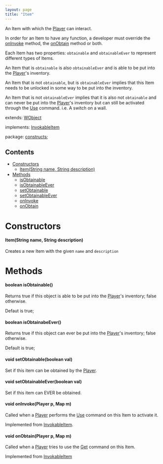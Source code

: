 ```yaml
---
layout: page
title: "Item"
---
```


An Item with which the [Player](/core/player.html) can interact. 

In order for an Item to have any function, a developer must override the [onInvoke](#void-oninvokeplayer-p-map-m) method, the [onObtain](#void-onobtainplayer-p-map-m) method or both. 

Each Item has two properties: `obtainable` and `obtainableEver` to represent different types of Items.

An Item that is `obtainable` is also `obtainableEver` and is able to be put into the [Player](/core/player.html)'s inventory. 

An Item that is not `obtainable`, but is `obtainableEver` implies that this Item needs to be unlocked in some way to be put into the inventory.

An Item that is not `obtainableEver` implies that it is also not `obtainable` and can never be put into the [Player](/core/player.html)'s inventory but can still be activated through the [Use](/parser/commands/use.html) command. i.e. A switch on a wall.

extends:
    [WObject](/core/wobject.html)

implements:
    [InvokableItem](/core/invokableitem.html)

package: [constructs](/constructs/);

## Contents

- [Constructors](#constructors)
  - [Item(String name, String description)](#itemstring-name-string-description)
- [Methods](#methods)
  - [isObtainable](#boolean-isobtainable)
  - [isObtainableEver](#boolean-isobtainableever)
  - [setObtainable](#void-setobtainableboolean-val)
  - [setObtainableEver](#void-setobtainableeverboolean-val)
  - [onInvoke](#void-oninvokeplayer-p-map-m)
  - [onObtain](#void-onobtainplayer-p-map-m)


# Constructors

#### Item(String name, String description)

Creates a new Item with the given `name` and `description`

# Methods

#### boolean isObtainable()

Returns true if this object is able to be put into the [Player](/core/player.html)'s inventory; false otherwise.

Defaut is true;

#### boolean isObtainabeEver()

Returns true if this object can ever be put into the [Player](/core/player.html)'s inventory; false otherwise.

Default is true;

#### void setObtainable(boolean val)

Set if this item can be obtained by the [Player](/core/player.html).

#### void setObtainableEver(boolean val)

Set if this item can EVER be obtained.

#### void onInvoke(Player p, Map m)

Called when a [Player](/core/player.html) performs the [Use](/parser/commands/use.html) command on this Item to activate it.

Implemented from [InvokableItem](/core/invokableitem.html).

#### void onObtain(Player p, Map m)

Called when a [Player](/core/player.html) tries to use the [Get](/parser/commands/get.html) command on this Item. 

Implemented from [InvokableItem](/core/invokableitem.html)
